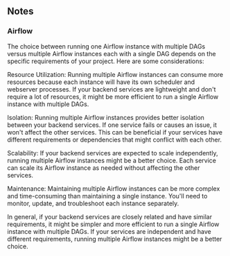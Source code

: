 ## Notes

### Airflow

The choice between running one Airflow instance with multiple DAGs versus multiple Airflow instances each with a single DAG depends on the specific requirements of your project. Here are some considerations:

Resource Utilization: Running multiple Airflow instances can consume more resources because each instance will have its own scheduler and webserver processes. If your backend services are lightweight and don't require a lot of resources, it might be more efficient to run a single Airflow instance with multiple DAGs.

Isolation: Running multiple Airflow instances provides better isolation between your backend services. If one service fails or causes an issue, it won't affect the other services. This can be beneficial if your services have different requirements or dependencies that might conflict with each other.

Scalability: If your backend services are expected to scale independently, running multiple Airflow instances might be a better choice. Each service can scale its Airflow instance as needed without affecting the other services.

Maintenance: Maintaining multiple Airflow instances can be more complex and time-consuming than maintaining a single instance. You'll need to monitor, update, and troubleshoot each instance separately.

In general, if your backend services are closely related and have similar requirements, it might be simpler and more efficient to run a single Airflow instance with multiple DAGs. If your services are independent and have different requirements, running multiple Airflow instances might be a better choice.
